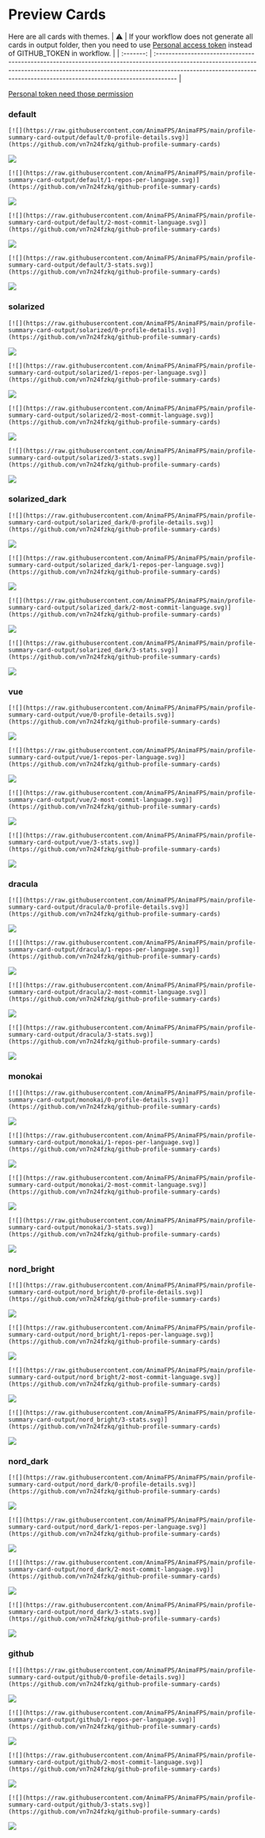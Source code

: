
# Preview Cards

Here are all cards with themes.
| :warning: | If your workflow does not generate all cards in output folder, then you need to use [Personal access token](https://docs.github.com/en/actions/configuring-and-managing-workflows/creating-and-storing-encrypted-secrets) instead of GITHUB_TOKEN in workflow. |
| :-------: | :------------------------------------------------------------------------------------------------------------------------------------------------------------------------------------------------------------------------------------------------ |

[Personal token need those permission](https://github.com/vn7n24fzkq/github-profile-summary-cards/wiki/Personal-access-token-permissions)


### default


```
[![](https://raw.githubusercontent.com/AnimaFPS/AnimaFPS/main/profile-summary-card-output/default/0-profile-details.svg)](https://github.com/vn7n24fzkq/github-profile-summary-cards)
```
![](https://raw.githubusercontent.com/AnimaFPS/AnimaFPS/main/profile-summary-card-output/default/0-profile-details.svg)


```
[![](https://raw.githubusercontent.com/AnimaFPS/AnimaFPS/main/profile-summary-card-output/default/1-repos-per-language.svg)](https://github.com/vn7n24fzkq/github-profile-summary-cards)
```
![](https://raw.githubusercontent.com/AnimaFPS/AnimaFPS/main/profile-summary-card-output/default/1-repos-per-language.svg)


```
[![](https://raw.githubusercontent.com/AnimaFPS/AnimaFPS/main/profile-summary-card-output/default/2-most-commit-language.svg)](https://github.com/vn7n24fzkq/github-profile-summary-cards)
```
![](https://raw.githubusercontent.com/AnimaFPS/AnimaFPS/main/profile-summary-card-output/default/2-most-commit-language.svg)


```
[![](https://raw.githubusercontent.com/AnimaFPS/AnimaFPS/main/profile-summary-card-output/default/3-stats.svg)](https://github.com/vn7n24fzkq/github-profile-summary-cards)
```
![](https://raw.githubusercontent.com/AnimaFPS/AnimaFPS/main/profile-summary-card-output/default/3-stats.svg)


### solarized


```
[![](https://raw.githubusercontent.com/AnimaFPS/AnimaFPS/main/profile-summary-card-output/solarized/0-profile-details.svg)](https://github.com/vn7n24fzkq/github-profile-summary-cards)
```
![](https://raw.githubusercontent.com/AnimaFPS/AnimaFPS/main/profile-summary-card-output/solarized/0-profile-details.svg)


```
[![](https://raw.githubusercontent.com/AnimaFPS/AnimaFPS/main/profile-summary-card-output/solarized/1-repos-per-language.svg)](https://github.com/vn7n24fzkq/github-profile-summary-cards)
```
![](https://raw.githubusercontent.com/AnimaFPS/AnimaFPS/main/profile-summary-card-output/solarized/1-repos-per-language.svg)


```
[![](https://raw.githubusercontent.com/AnimaFPS/AnimaFPS/main/profile-summary-card-output/solarized/2-most-commit-language.svg)](https://github.com/vn7n24fzkq/github-profile-summary-cards)
```
![](https://raw.githubusercontent.com/AnimaFPS/AnimaFPS/main/profile-summary-card-output/solarized/2-most-commit-language.svg)


```
[![](https://raw.githubusercontent.com/AnimaFPS/AnimaFPS/main/profile-summary-card-output/solarized/3-stats.svg)](https://github.com/vn7n24fzkq/github-profile-summary-cards)
```
![](https://raw.githubusercontent.com/AnimaFPS/AnimaFPS/main/profile-summary-card-output/solarized/3-stats.svg)


### solarized_dark


```
[![](https://raw.githubusercontent.com/AnimaFPS/AnimaFPS/main/profile-summary-card-output/solarized_dark/0-profile-details.svg)](https://github.com/vn7n24fzkq/github-profile-summary-cards)
```
![](https://raw.githubusercontent.com/AnimaFPS/AnimaFPS/main/profile-summary-card-output/solarized_dark/0-profile-details.svg)


```
[![](https://raw.githubusercontent.com/AnimaFPS/AnimaFPS/main/profile-summary-card-output/solarized_dark/1-repos-per-language.svg)](https://github.com/vn7n24fzkq/github-profile-summary-cards)
```
![](https://raw.githubusercontent.com/AnimaFPS/AnimaFPS/main/profile-summary-card-output/solarized_dark/1-repos-per-language.svg)


```
[![](https://raw.githubusercontent.com/AnimaFPS/AnimaFPS/main/profile-summary-card-output/solarized_dark/2-most-commit-language.svg)](https://github.com/vn7n24fzkq/github-profile-summary-cards)
```
![](https://raw.githubusercontent.com/AnimaFPS/AnimaFPS/main/profile-summary-card-output/solarized_dark/2-most-commit-language.svg)


```
[![](https://raw.githubusercontent.com/AnimaFPS/AnimaFPS/main/profile-summary-card-output/solarized_dark/3-stats.svg)](https://github.com/vn7n24fzkq/github-profile-summary-cards)
```
![](https://raw.githubusercontent.com/AnimaFPS/AnimaFPS/main/profile-summary-card-output/solarized_dark/3-stats.svg)


### vue


```
[![](https://raw.githubusercontent.com/AnimaFPS/AnimaFPS/main/profile-summary-card-output/vue/0-profile-details.svg)](https://github.com/vn7n24fzkq/github-profile-summary-cards)
```
![](https://raw.githubusercontent.com/AnimaFPS/AnimaFPS/main/profile-summary-card-output/vue/0-profile-details.svg)


```
[![](https://raw.githubusercontent.com/AnimaFPS/AnimaFPS/main/profile-summary-card-output/vue/1-repos-per-language.svg)](https://github.com/vn7n24fzkq/github-profile-summary-cards)
```
![](https://raw.githubusercontent.com/AnimaFPS/AnimaFPS/main/profile-summary-card-output/vue/1-repos-per-language.svg)


```
[![](https://raw.githubusercontent.com/AnimaFPS/AnimaFPS/main/profile-summary-card-output/vue/2-most-commit-language.svg)](https://github.com/vn7n24fzkq/github-profile-summary-cards)
```
![](https://raw.githubusercontent.com/AnimaFPS/AnimaFPS/main/profile-summary-card-output/vue/2-most-commit-language.svg)


```
[![](https://raw.githubusercontent.com/AnimaFPS/AnimaFPS/main/profile-summary-card-output/vue/3-stats.svg)](https://github.com/vn7n24fzkq/github-profile-summary-cards)
```
![](https://raw.githubusercontent.com/AnimaFPS/AnimaFPS/main/profile-summary-card-output/vue/3-stats.svg)


### dracula


```
[![](https://raw.githubusercontent.com/AnimaFPS/AnimaFPS/main/profile-summary-card-output/dracula/0-profile-details.svg)](https://github.com/vn7n24fzkq/github-profile-summary-cards)
```
![](https://raw.githubusercontent.com/AnimaFPS/AnimaFPS/main/profile-summary-card-output/dracula/0-profile-details.svg)


```
[![](https://raw.githubusercontent.com/AnimaFPS/AnimaFPS/main/profile-summary-card-output/dracula/1-repos-per-language.svg)](https://github.com/vn7n24fzkq/github-profile-summary-cards)
```
![](https://raw.githubusercontent.com/AnimaFPS/AnimaFPS/main/profile-summary-card-output/dracula/1-repos-per-language.svg)


```
[![](https://raw.githubusercontent.com/AnimaFPS/AnimaFPS/main/profile-summary-card-output/dracula/2-most-commit-language.svg)](https://github.com/vn7n24fzkq/github-profile-summary-cards)
```
![](https://raw.githubusercontent.com/AnimaFPS/AnimaFPS/main/profile-summary-card-output/dracula/2-most-commit-language.svg)


```
[![](https://raw.githubusercontent.com/AnimaFPS/AnimaFPS/main/profile-summary-card-output/dracula/3-stats.svg)](https://github.com/vn7n24fzkq/github-profile-summary-cards)
```
![](https://raw.githubusercontent.com/AnimaFPS/AnimaFPS/main/profile-summary-card-output/dracula/3-stats.svg)


### monokai


```
[![](https://raw.githubusercontent.com/AnimaFPS/AnimaFPS/main/profile-summary-card-output/monokai/0-profile-details.svg)](https://github.com/vn7n24fzkq/github-profile-summary-cards)
```
![](https://raw.githubusercontent.com/AnimaFPS/AnimaFPS/main/profile-summary-card-output/monokai/0-profile-details.svg)


```
[![](https://raw.githubusercontent.com/AnimaFPS/AnimaFPS/main/profile-summary-card-output/monokai/1-repos-per-language.svg)](https://github.com/vn7n24fzkq/github-profile-summary-cards)
```
![](https://raw.githubusercontent.com/AnimaFPS/AnimaFPS/main/profile-summary-card-output/monokai/1-repos-per-language.svg)


```
[![](https://raw.githubusercontent.com/AnimaFPS/AnimaFPS/main/profile-summary-card-output/monokai/2-most-commit-language.svg)](https://github.com/vn7n24fzkq/github-profile-summary-cards)
```
![](https://raw.githubusercontent.com/AnimaFPS/AnimaFPS/main/profile-summary-card-output/monokai/2-most-commit-language.svg)


```
[![](https://raw.githubusercontent.com/AnimaFPS/AnimaFPS/main/profile-summary-card-output/monokai/3-stats.svg)](https://github.com/vn7n24fzkq/github-profile-summary-cards)
```
![](https://raw.githubusercontent.com/AnimaFPS/AnimaFPS/main/profile-summary-card-output/monokai/3-stats.svg)


### nord_bright


```
[![](https://raw.githubusercontent.com/AnimaFPS/AnimaFPS/main/profile-summary-card-output/nord_bright/0-profile-details.svg)](https://github.com/vn7n24fzkq/github-profile-summary-cards)
```
![](https://raw.githubusercontent.com/AnimaFPS/AnimaFPS/main/profile-summary-card-output/nord_bright/0-profile-details.svg)


```
[![](https://raw.githubusercontent.com/AnimaFPS/AnimaFPS/main/profile-summary-card-output/nord_bright/1-repos-per-language.svg)](https://github.com/vn7n24fzkq/github-profile-summary-cards)
```
![](https://raw.githubusercontent.com/AnimaFPS/AnimaFPS/main/profile-summary-card-output/nord_bright/1-repos-per-language.svg)


```
[![](https://raw.githubusercontent.com/AnimaFPS/AnimaFPS/main/profile-summary-card-output/nord_bright/2-most-commit-language.svg)](https://github.com/vn7n24fzkq/github-profile-summary-cards)
```
![](https://raw.githubusercontent.com/AnimaFPS/AnimaFPS/main/profile-summary-card-output/nord_bright/2-most-commit-language.svg)


```
[![](https://raw.githubusercontent.com/AnimaFPS/AnimaFPS/main/profile-summary-card-output/nord_bright/3-stats.svg)](https://github.com/vn7n24fzkq/github-profile-summary-cards)
```
![](https://raw.githubusercontent.com/AnimaFPS/AnimaFPS/main/profile-summary-card-output/nord_bright/3-stats.svg)


### nord_dark


```
[![](https://raw.githubusercontent.com/AnimaFPS/AnimaFPS/main/profile-summary-card-output/nord_dark/0-profile-details.svg)](https://github.com/vn7n24fzkq/github-profile-summary-cards)
```
![](https://raw.githubusercontent.com/AnimaFPS/AnimaFPS/main/profile-summary-card-output/nord_dark/0-profile-details.svg)


```
[![](https://raw.githubusercontent.com/AnimaFPS/AnimaFPS/main/profile-summary-card-output/nord_dark/1-repos-per-language.svg)](https://github.com/vn7n24fzkq/github-profile-summary-cards)
```
![](https://raw.githubusercontent.com/AnimaFPS/AnimaFPS/main/profile-summary-card-output/nord_dark/1-repos-per-language.svg)


```
[![](https://raw.githubusercontent.com/AnimaFPS/AnimaFPS/main/profile-summary-card-output/nord_dark/2-most-commit-language.svg)](https://github.com/vn7n24fzkq/github-profile-summary-cards)
```
![](https://raw.githubusercontent.com/AnimaFPS/AnimaFPS/main/profile-summary-card-output/nord_dark/2-most-commit-language.svg)


```
[![](https://raw.githubusercontent.com/AnimaFPS/AnimaFPS/main/profile-summary-card-output/nord_dark/3-stats.svg)](https://github.com/vn7n24fzkq/github-profile-summary-cards)
```
![](https://raw.githubusercontent.com/AnimaFPS/AnimaFPS/main/profile-summary-card-output/nord_dark/3-stats.svg)


### github


```
[![](https://raw.githubusercontent.com/AnimaFPS/AnimaFPS/main/profile-summary-card-output/github/0-profile-details.svg)](https://github.com/vn7n24fzkq/github-profile-summary-cards)
```
![](https://raw.githubusercontent.com/AnimaFPS/AnimaFPS/main/profile-summary-card-output/github/0-profile-details.svg)


```
[![](https://raw.githubusercontent.com/AnimaFPS/AnimaFPS/main/profile-summary-card-output/github/1-repos-per-language.svg)](https://github.com/vn7n24fzkq/github-profile-summary-cards)
```
![](https://raw.githubusercontent.com/AnimaFPS/AnimaFPS/main/profile-summary-card-output/github/1-repos-per-language.svg)


```
[![](https://raw.githubusercontent.com/AnimaFPS/AnimaFPS/main/profile-summary-card-output/github/2-most-commit-language.svg)](https://github.com/vn7n24fzkq/github-profile-summary-cards)
```
![](https://raw.githubusercontent.com/AnimaFPS/AnimaFPS/main/profile-summary-card-output/github/2-most-commit-language.svg)


```
[![](https://raw.githubusercontent.com/AnimaFPS/AnimaFPS/main/profile-summary-card-output/github/3-stats.svg)](https://github.com/vn7n24fzkq/github-profile-summary-cards)
```
![](https://raw.githubusercontent.com/AnimaFPS/AnimaFPS/main/profile-summary-card-output/github/3-stats.svg)

